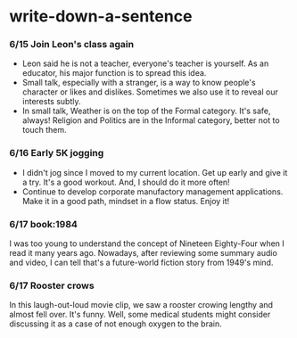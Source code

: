 # write-down-a-sentence
### 6/15 Join Leon's class again
- Leon said he is not a teacher, everyone's teacher is yourself. As an educator, his major function is to spread this idea.
- Small talk, especially with a stranger, is a way to know people's character or likes and dislikes. Sometimes we also use it to reveal our interests subtly.
- In small talk, Weather is on the top of the Formal category. It's safe, always! Religion and Politics are in the Informal category, better not to touch them.

### 6/16 Early 5K jogging
- I didn't jog since I moved to my current location. Get up early and give it a try. It's a good workout. And, I should do it more often!
- Continue to develop corporate manufactory management applications. Make it in a good path, mindset in a flow status. Enjoy it!

### 6/17 book:1984
I was too young to understand the concept of Nineteen Eighty-Four when I  read it many years ago. Nowadays, after reviewing some summary audio and video, I can tell that's a future-world fiction story from 1949's mind.

### 6/17 Rooster crows
In this laugh-out-loud movie clip, we saw a rooster crowing lengthy and almost fell over. It's funny. Well, some medical students might consider discussing it as a case of not enough oxygen to the brain.
